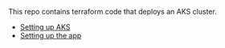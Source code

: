 This repo contains terraform code that deploys an AKS cluster.

* [Setting up AKS](docs/aks-setup.md)
* [Setting up the app](docs/app-setup.md)